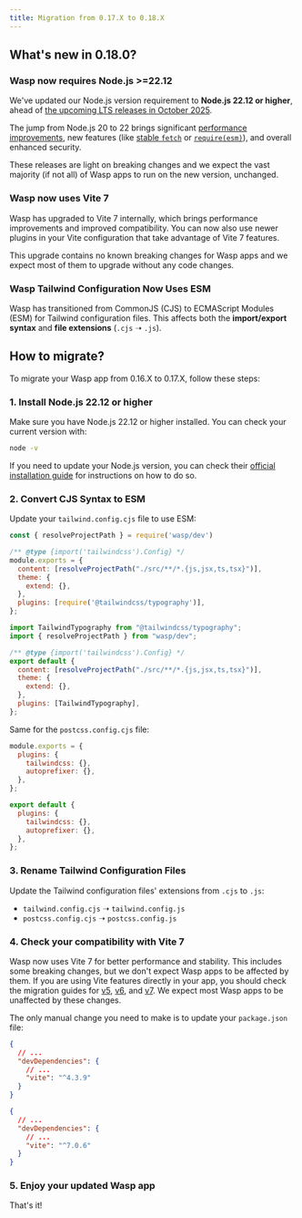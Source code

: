 ```yaml
---
title: Migration from 0.17.X to 0.18.X
---
```


## What's new in 0.18.0?

### Wasp now requires Node.js >=22.12

We've updated our Node.js version requirement to **Node.js 22.12 or higher**, ahead of [the upcoming LTS releases in October 2025](https://github.com/nodejs/Release/blob/755d5821ca9454b91d83f51736b4dddbd7a2600c/README.md).

The jump from Node.js 20 to 22 brings significant [performance improvements](https://nodejs.org/en/blog/announcements/v21-release-announce#performance), new features (like [stable `fetch`](https://nodejs.org/en/blog/announcements/v21-release-announce#stable-fetchwebstreams) or [`require(esm)`](https://nodejs.org/en/blog/release/v22.12.0#requireesm-is-now-enabled-by-default)), and overall enhanced security.

These releases are light on breaking changes and we expect the vast majority (if not all) of Wasp apps to run on the new version, unchanged.

### Wasp now uses Vite 7

Wasp has upgraded to Vite 7 internally, which brings performance improvements and improved compatibility. You can now also use newer plugins in your Vite configuration that take advantage of Vite 7 features.

This upgrade contains no known breaking changes for Wasp apps and we expect most of them to upgrade without any code changes.

### Wasp Tailwind Configuration Now Uses ESM

Wasp has transitioned from CommonJS (CJS) to ECMAScript Modules (ESM) for Tailwind configuration files.
This affects both the **import/export syntax** and **file extensions** (`.cjs` ➝ `.js`).

## How to migrate?

To migrate your Wasp app from 0.16.X to 0.17.X, follow these steps:

### 1. Install Node.js 22.12 or higher

Make sure you have Node.js 22.12 or higher installed. You can check your current version with:

```bash
node -v
```

If you need to update your Node.js version, you can check their [official installation guide](https://nodejs.org/en/download/) for instructions on how to do so.

### 2. Convert CJS Syntax to ESM

Update your `tailwind.config.cjs` file to use ESM:

<Tabs>
<TabItem value="before" label="Before">

```js title="tailwind.config.cjs"
const { resolveProjectPath } = require('wasp/dev')

/** @type {import('tailwindcss').Config} */
module.exports = {
  content: [resolveProjectPath("./src/**/*.{js,jsx,ts,tsx}")],
  theme: {
    extend: {},
  },
  plugins: [require('@tailwindcss/typography')],
};
```

</TabItem>
<TabItem value="after" label="After">

```js title="tailwind.config.cjs"
import TailwindTypography from "@tailwindcss/typography";
import { resolveProjectPath } from "wasp/dev";

/** @type {import('tailwindcss').Config} */
export default {
  content: [resolveProjectPath("./src/**/*.{js,jsx,ts,tsx}")],
  theme: {
    extend: {},
  },
  plugins: [TailwindTypography],
};
```

</TabItem>
</Tabs>

Same for the `postcss.config.cjs` file:

<Tabs>
<TabItem value="before" label="Before">

```js title="postcss.config.cjs"
module.exports = {
  plugins: {
    tailwindcss: {},
    autoprefixer: {},
  },
};
```

</TabItem>
<TabItem value="after" label="After">

```js title="postcss.config.cjs"
export default {
  plugins: {
    tailwindcss: {},
    autoprefixer: {},
  },
};
```

</TabItem>
</Tabs>


### 3. Rename Tailwind Configuration Files

Update the Tailwind configuration files' extensions from `.cjs` to `.js`:
- `tailwind.config.cjs` ➝ `tailwind.config.js`
- `postcss.config.cjs` ➝ `postcss.config.js`

### 4. Check your compatibility with Vite 7

Wasp now uses Vite 7 for better performance and stability. This includes some breaking changes, but we don't expect Wasp apps to be affected by them. If you are using Vite features directly in your app, you should check the migration guides for [v5](https://v5.vite.dev/guide/migration.html), [v6](https://v6.vite.dev/guide/migration.html), and [v7](https://v7.vite.dev/guide/migration.html). We expect most Wasp apps to be unaffected by these changes.

The only manual change you need to make is to update your `package.json` file:

<Tabs>
<TabItem value="before" label="Before">

```json title="package.json"
{
  // ...
  "devDependencies": {
    // ...
    "vite": "^4.3.9"
  }
}
```

</TabItem>
<TabItem value="after" label="After">

```json title="package.json"
{
  // ...
  "devDependencies": {
    // ...
    "vite": "^7.0.6"
  }
}
```

</TabItem>
</Tabs>

### 5. Enjoy your updated Wasp app

That's it!
